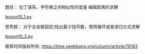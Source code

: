 题目：
拉丁语系，字符串之间相似性的度量 编辑距离的求解

[lesson10_1.py](https://github.com/qinggeouye/GeekTime/blob/master/MathematicProgrammer/10_dynamicProgramming/lesson10_1.py)

思考题：
对于总金额固定/找出最少钱币数，使用循环或者递归方式求解

[lesson10_2.py](https://github.com/qinggeouye/GeekTime/blob/master/MathematicProgrammer/10_dynamicProgramming/lesson10_2.py)

极客时间版权所有: https://time.geekbang.org/column/article/76183
